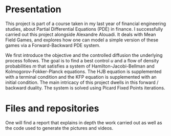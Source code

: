 # Presentation
This project is part of a course taken in my last year of financial engineering studies, about Partial Differential Equations (PDE) in finance. I successfully carried out this project alongside Alexandre Alouadi.
It deals with Mean Field Games, and explores how one can model a simple version of these games via a Forward-Backward PDE system.

We first introduce the objective and the controlled diffusion the underlying process follows. The goal is to find a best control $u$ and a flow of density probabilities $m$ that satisfies a system of Hamilton-Jacobi-Bellman and Kolmogorov-Fokker-Planck equations. The HJB equation is supplemented with a terminal condition and the KFP equation is supplemented with an initial condition. The main intricacy of this project dwells in this forward / backward duality. The system is solved using Picard Fixed Points iterations.

# Files and repositories
One will find a report that explains in depth the work carried out as well as the code used to generate the pictures and videos.
